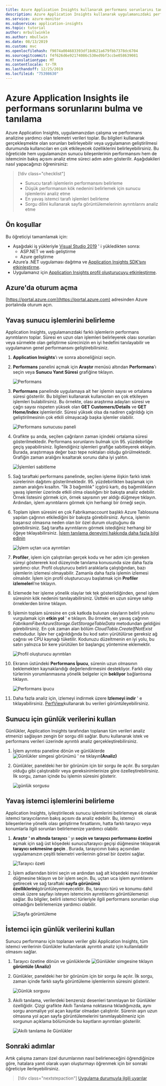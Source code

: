 ```yaml
---
title: Azure Application Insights kullanarak performans sorunlarını tanılama | Microsoft Docs
description: Azure Application Insights kullanarak uygulamanızdaki performans sorunlarını bulma ve tanılama hakkındaki öğretici.
ms.service: azure-monitor
ms.subservice: application-insights
ms.topic: tutorial
author: mrbullwinkle
ms.author: mbullwin
ms.date: 08/13/2019
ms.custom: mvc
ms.openlocfilehash: f9074a004683393df18d621a679fbb7378dc6704
ms.sourcegitcommit: f4f626d6e92174086c530ed9bf3ccbe058639081
ms.translationtype: MT
ms.contentlocale: tr-TR
ms.lasthandoff: 12/25/2019
ms.locfileid: "75398630"
---
```

# <a name="find-and-diagnose-performance-issues-with-azure-application-insights"></a>Azure Application Insights ile performans sorunlarını bulma ve tanılama

Azure Application Insights, uygulamanızdan çalışma ve performans analizine yardımcı olan telemetri verileri toplar.  Bu bilgileri kullanarak gerçekleşmekte olan sorunları belirleyebilir veya uygulamanın geliştirilmesi durumunda kullanıcıları en çok etkileyecek özelliklerini belirleyebilirsiniz.  Bu öğreticide hem uygulamanızın sunucu bileşenlerinin performansını hem de istemcinin bakış açısını analiz etme süreci adım adım gösterilir.  Aşağıdakileri nasıl yapacağınızı öğrenirsiniz:

> [!div class="checklist"]
> * Sunucu tarafı işlemlerin performansını belirleme
> * Düşük performansın kök nedenini belirlemek için sunucu işlemlerini analiz etme
> * En yavaş istemci tarafı işlemleri belirleme
> * Sorgu dilini kullanarak sayfa görüntülemelerinin ayrıntılarını analiz etme


## <a name="prerequisites"></a>Ön koşullar

Bu öğreticiyi tamamlamak için:

- Aşağıdaki iş yükleriyle [Visual Studio 2019](https://www.visualstudio.com/downloads/) ' i yükledikten sonra:
    - ASP.NET ve web geliştirme
    - Azure geliştirme
- Azure’a .NET uygulaması dağıtma ve [Application Insights SDK’sını etkinleştirme](../../azure-monitor/app/asp-net.md).
- Uygulamanız için [Application Insights profil oluşturucuyu etkinleştirme](../../azure-monitor/app/profiler.md#installation).

## <a name="log-in-to-azure"></a>Azure'da oturum açma
[https://portal.azure.com](https://portal.azure.com) adresinden Azure portalında oturum açın.

## <a name="identify-slow-server-operations"></a>Yavaş sunucu işlemlerini belirleme
Application Insights, uygulamanızdaki farklı işlemlerin performans ayrıntılarını toplar. Süresi en uzun olan işlemleri belirleyerek olası sorunları veya sürmekte olan geliştirme sürecinizin en iyi hedefini tanılayabilir ve uygulamanın genel performansını geliştirebilirsiniz.

1. **Application Insights**’ı ve sonra aboneliğinizi seçin.  
1. **Performans** panelini açmak için **Araştır** menüsü altından **Performans**’ı seçin veya **Sunucu Yanıt Süresi** grafiğine tıklayın.

    ![Performans](media/tutorial-performance/1-overview.png)

2. **Performans** panelinde uygulamaya ait her işlemin sayısı ve ortalama süresi gösterilir.  Bu bilgileri kullanarak kullanıcıları en çok etkileyen işlemleri bulabilirsiniz. Bu örnekte, olası araştırma adayları süresi ve çağrı sayısı nispeten yüksek olan **GET Customers/Details** ve **GET Home/Index** işlemleridir.  Süresi yüksek olsa da nadiren çağrıldığı için geliştirilmesinin çok etkili olmayacağı başka işlemler olabilir.  

    ![Performans sunucusu paneli](media/tutorial-performance/2-server-operations.png)

3. Grafikte şu anda, seçilen çağrıların zaman içindeki ortalama süresi gösterilmektedir. Performans sorunlarını bulmak için 95. yüzdebirliğe geçiş yapabilirsiniz. İlgilendiğiniz işlemleri grafiğe sabitleyerek ekleyin.  Burada, araştırmaya değer bazı tepe noktaları olduğu görülmektedir.  Grafiğin zaman aralığını kısaltarak sorunu daha iyi yalıtın.

    ![İşlemleri sabitleme](media/tutorial-performance/3-server-operations-95th.png)

4.  Sağ taraftaki performans panelinde, seçilen işleme ilişkin farklı istek sürelerinin dağıtımı gösterilmektedir.  95. yüzdebirlikten başlamak için zaman aralığını kısaltın. "İlk 3 bağımlılık" içgörü kartı, dış bağımlılıkların yavaş işlemler üzerinde etkili olma olasılığını bir bakışta analiz edebilir.  Örnek listesini görmek için, örnek sayısının yer aldığı düğmeye tıklayın. Ardından, işlem ayrıntılarını görmek için herhangi bir örneği seçin.

5.  Toplam işlem süresini en çok Fabrikamaccount başlıklı Azure Tablosuna yapılan çağrının etkilediğini bir bakışta görebilirsiniz. Ayrıca, işlemin başarısız olmasına neden olan bir özel durum oluştuğunu da görebilirsiniz. Sağ tarafta ayrıntılarını görmek istediğiniz herhangi bir öğeye tıklayabilirsiniz. [İşlem tanılama deneyimi hakkında daha fazla bilgi edinin](../../azure-monitor/app/transaction-diagnostics.md)

    ![İşlem uçtan uca ayrıntıları](media/tutorial-performance/4-end-to-end.png)
    

6.  **Profiler**, işlem için çalıştırılan gerçek kodu ve her adım için gereken süreyi göstererek kod düzeyinde tanılama konusunda size daha fazla yardımcı olur. Profil oluşturucu belirli aralıklarla çalıştığından, bazı işlemlerin izlemesi olmayabilir.  Zamanla daha fazla işlemin izlemesi olmalıdır.  İşlem için profil oluşturucuyu başlatmak için **Profiler izlemeleri**’ne tıklayın.
5.  İzlemede her işleme yönelik olaylar tek tek gösterildiğinden, genel işlem süresinin kök nedenini tanılayabilirsiniz.  Üstteki en uzun süreye sahip örneklerden birine tıklayın.
6.  İşlemin toplam süresine en çok katkıda bulunan olayların belirli yolunu vurgulamak için **etkin yol** ' e tıklayın.  Bu örnekte, en yavaş çağrının *FabrikamFiberAzureStorage.GetStorageTableData* metodundan geldiğini görebilirsiniz. En çok zaman alan bölüm *CloudTable.CreateIfNotExist* metodudur. İşlev her çağrıldığında bu kod satırı yürütülürse gereksiz ağ çağrısı ve CPU kaynağı tüketilir. Kodunuzu düzeltmenin en iyi yolu, bu satırı yalnızca bir kere yürütülen bir başlangıç yöntemine eklemektir.

    ![Profil oluşturucu ayrıntıları](media/tutorial-performance/5-hot-path.png)

7.  Ekranın üstündeki **Performans İpucu**, sürenin uzun olmasının beklemekten kaynaklandığı değerlendirmesini destekliyor.  Farklı olay türlerinin yorumlanmasına yönelik belgeler için **bekliyor** bağlantısına tıklayın.

    ![Performans ipucu](media/tutorial-performance/6-perf-tip.png)

8.   Daha fazla analiz için, izlemeyi indirmek üzere **Izlemeyi indir** ' e tıklayabilirsiniz. [PerfView](https://github.com/Microsoft/perfview#perfview-overview)kullanarak bu verileri görüntüleyebilirsiniz.

## <a name="use-logs-data-for-server"></a>Sunucu için günlük verilerini kullan
 Günlükler, Application Insights tarafından toplanan tüm verileri analiz etmenizi sağlayan zengin bir sorgu dili sağlar. Bunu kullanarak istek ve performans verileri üzerinde ayrıntılı analiz gerçekleştirebilirsiniz.

1. İşlem ayrıntısı paneline dönün ve günlüklerde ![Günlükler simgesi görünümü ' ne tıklayın](media/tutorial-performance/app-viewinlogs-icon.png)**(Analiz)**

2. Günlükler, paneldeki her bir görünüm için bir sorgu ile açılır.  Bu sorguları olduğu gibi çalıştırabilir veya gereksinimlerinize göre özelleştirebilirsiniz.  İlk sorgu, zaman içinde bu işlemin süresini gösterir.

    ![günlük sorgusu](media/tutorial-performance/7-request-time-logs.png)


## <a name="identify-slow-client-operations"></a>Yavaş istemci işlemlerini belirleme
Application Insights, iyileştirilecek sunucu işlemlerini belirlemeye ek olarak istemci tarayıcılarının bakış açısını da analiz edebilir.  Bu, istemci bileşenlerine yönelik olası geliştirme fırsatlarını, hatta farklı tarayıcı veya konumlarla ilgili sorunları belirlemenize yardımcı olabilir.

1. **Araştır** **' ın altında** **tarayıcı** ' yı **seçin ve** **tarayıcı performansı özetini** açmak için sağ üst köşedeki sunucu/tarayıcı geçişi düğmesine tıklayarak **tarayıcı sekmesine geçin** . Burada, tarayıcının bakış açısından uygulamanızın çeşitli telemetri verilerinin görsel bir özetini sağlar.

    ![Tarayıcı özeti](media/tutorial-performance/8-browser.png)

2. İşlem adlarından birini seçin ve ardından sağ alt köşedeki mavi örnekler düğmesine tıklayın ve bir işlem seçin. Bu, uçtan uca işlem ayrıntılarını getirecek ve sağ taraftaki **sayfa görünümü özelliklerini**görüntüleyemeyecektir. Bu, tarayıcı türü ve konumu dahil olmak üzere sayfayı isteyen istemcinin ayrıntılarını görüntülemenizi sağlar. Bu bilgiler, belirli istemci türleriyle ilgili performans sorunları olup olmadığını belirlemenize yardımcı olabilir.

    ![Sayfa görüntüleme](media/tutorial-performance/9-page-view-properties.png)

## <a name="use-logs-data-for-client"></a>İstemci için günlük verilerini kullan
Sunucu performansı için toplanan veriler gibi Application Insights, tüm istemci verilerinin Günlükler kullanılarak ayrıntılı analiz için kullanılabilir olmasını sağlar.

1. Tarayıcı özetine dönün ve günlüklerde ![Günlükler simgesine tıklayın](media/tutorial-performance/app-viewinlogs-icon.png) **görüntüle (Analiz)**

2. Günlükler, paneldeki her bir görünüm için bir sorgu ile açılır. İlk sorgu, zaman içinde farklı sayfa görüntüleme işlemlerinin süresini gösterir.

    ![Günlük sorgusu](media/tutorial-performance/10-page-view-logs.png)

3.  Akıllı tanılama, verilerdeki benzersiz desenleri tanımlayan bir Günlükler özelliğidir. Çizgi grafikte Akıllı Tanılama noktasına tıkladığınızda, aynı sorgu anomaliye yol açan kayıtlar olmadan çalıştırılır. Sürenin aşırı uzun olmasına yol açan sayfa görüntülemelerini tanımlayabilmeniz için sorgunun açıklama bölümünde bu kayıtların ayrıntıları gösterilir.

    ![Akıllı tanılama ile Günlükler](media/tutorial-performance/11-page-view-logs-dsmart.png)


## <a name="next-steps"></a>Sonraki adımlar
Artık çalışma zamanı özel durumlarının nasıl belirleneceğini öğrendiğinize göre, hatalara yanıt olarak uyarı oluşturmayı öğrenmek için bir sonraki öğreticiye ilerleyebilirsiniz.

> [!div class="nextstepaction"]
> [Uygulama durumuyla ilgili uyarılar](../../azure-monitor/learn/tutorial-alert.md)
